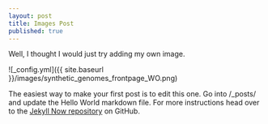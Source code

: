 ```yaml
---
layout: post
title: Images Post
published: true
---
```


Well, I thought I would just try adding my own image. 

![_config.yml]({{ site.baseurl }}/images/synthetic_genomes_frontpage_WO.png)

The easiest way to make your first post is to edit this one. Go into /_posts/ and update the Hello World markdown file. For more instructions head over to the [Jekyll Now repository](https://github.com/barryclark/jekyll-now) on GitHub.